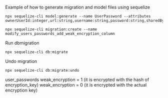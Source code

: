Example of how to generate migration and model files using sequelize
```shell
npx sequelize-cli model:generate --name UserPassword --attributes ownerUserId:integer,url:string,username:string,password:string,sharedByUserId:integer
```

```shell
npx sequelize-cli migration:create --name modify_users_passwords_add_weak_encryption_column
```

Run dbmigration

```shell
npx sequelize-cli db:migrate
```

Undo migration
```shell
npx sequelize-cli db:migrate:undo
```

user_passwords
weak_encryption = 1 (it is encrypted with the hash of encryption_key)
weak_encryption = 0 (it is encrypted with the actual encryption key)